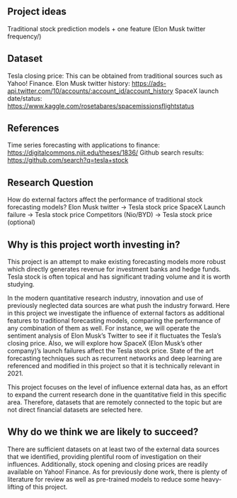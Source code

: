 ## Project ideas

Traditional stock prediction models + one feature (Elon Musk twitter frequency/)

## Dataset
Tesla closing price: This can be obtained from traditional sources such as Yahoo! Finance. 
Elon Musk twitter history:  https://ads-api.twitter.com/10/accounts/:account_id/account_history
SpaceX launch date/status: https://www.kaggle.com/rosetabares/spacemissionsflightstatus

## References 
Time series forecasting with applications to finance: https://digitalcommons.njit.edu/theses/1836/
Github search results: https://github.com/search?q=tesla+stock

## Research Question
How do external factors affect the performance of traditional stock forecasting models?
Elon Musk twitter -> Tesla stock price
SpaceX Launch failure -> Tesla stock price
Competitors (Nio/BYD) -> Tesla stock price (optional)


## Why is this project worth investing in?
This project is an attempt to make existing forecasting models more robust which directly generates revenue for investment banks and hedge funds. Tesla stock is often topical and has significant trading volume and it is worth studying. 

In the modern quantitative research industry, innovation and use of previously neglected data sources are what push the industry forward. Here in this project we investigate the influence of external factors as additional features to traditional forecasting models, comparing the performance of any combination of them as well. For instance, we will operate the sentiment analysis of Elon Musk’s Twitter to see if it fluctuates the Tesla’s closing price. Also, we will explore how SpaceX (Elon Musk’s other company)’s launch failures affect the Tesla stock price. State of the art forecasting techniques such as recurrent networks and deep learning are referenced and modified in this project so that it is technically relevant in 2021.

This project focuses on the level of influence external data has, as an effort to expand the current research done in the quantitative field in this specific area. Therefore, datasets that are remotely connected to the topic but are not direct financial datasets are selected here.

## Why do we think we are likely to succeed?
There are sufficient datasets on at least two of the external data sources that we identified, providing plentiful room of investigation on their influences. Additionally, stock opening and closing prices are readily available on Yahoo! Finance. As for previously done work, there is plenty of literature for review as well as pre-trained models to reduce some heavy-lifting of this project. 

